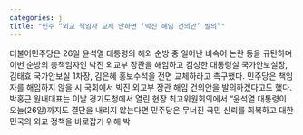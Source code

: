 ```yaml
---
categories: j
title: "민주 “외교 책임자 교체 안하면 ‘박진 해임 건의안’ 발의”"
---
```

더불어민주당은 26일 윤석열 대통령의 해외 순방 중 일어난 비속어 논란 등을 규탄하며 이번 순방의 총책임자인 박진 외교부 장관을 해임하고 김성한 대통령실 국가안보실장, 김태효 국가안보실 1차장, 김은혜 홍보수석을 전면 교체하라고 촉구했다. 민주당은 책임자를 해임하지 않을 시 국회에서 박진 외교부 장관 해임 건의안을 발의하겠다고도 했다.박홍근 원내대표는 이날 경기도청에서 열린 현장 최고위원회의에서 “윤석열 대통령이 오늘(26일)까지도 결단을 내리지 않는다면 민주당은 무너진 국민 신뢰를 회복하고 대한민국의 외교 정책을 바로잡기 위해 박